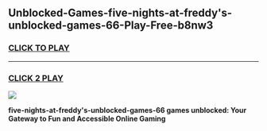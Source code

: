 
## Unblocked-Games-five-nights-at-freddy's-unblocked-games-66-Play-Free-b8nw3
<h3>
<a href="https://premium76.site?title=five-nights-at-freddy's-unblocked-games-66&ref=15A">CLICK TO PLAY</a></h3>
<hr>

<h3>
<a href="https://premium76.site?title=five-nights-at-freddy's-unblocked-games-66&ref=15A">CLICK 2 PLAY</a>
  
</h3>

<a href="https://premium76.site?title=five-nights-at-freddy's-unblocked-games-66&ref=15A"><img src="https://clearcache.store/games.png"></a>


**five-nights-at-freddy's-unblocked-games-66 games unblocked: Your Gateway to Fun and Accessible Online Gaming**
